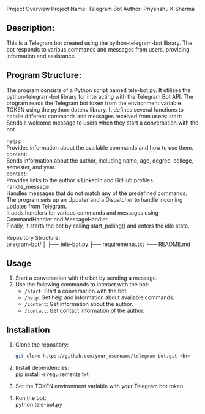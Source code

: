 Project Overview
Project Name: Telegram Bot
Author: Priyanshu K Sharma
## Description: <br>
This is a Telegram bot created using the python-telegram-bot library. The bot responds to various commands and messages from users, providing information and assistance.<br>

## Program Structure:
The program consists of a Python script named tele-bot.py.
It utilizes the python-telegram-bot library for interacting with the Telegram Bot API.
The program reads the Telegram bot token from the environment variable TOKEN using the python-dotenv library.
It defines several functions to handle different commands and messages received from users:
start: Sends a welcome message to users when they start a conversation with the bot.<br>

helps: <br>
Provides information about the available commands and how to use them.<br>
content: <br>
Sends information about the author, including name, age, degree, college, semester, and year.<br>
contact: <br>
Provides links to the author's LinkedIn and GitHub profiles.<br>
handle_message: <br>
Handles messages that do not match any of the predefined commands.<br>
The program sets up an Updater and a Dispatcher to handle incoming updates from Telegram.<br>
It adds handlers for various commands and messages using CommandHandler and MessageHandler.<br>
Finally, it starts the bot by calling start_polling() and enters the idle state.

Repository Structure:<br>
telegram-bot/
│
├── tele-bot.py
├── requirements.txt
└── README.md

## Usage

1. Start a conversation with the bot by sending a message. <br>
2. Use the following commands to interact with the bot:<br>
    - `/start`: Start a conversation with the bot.<br>
    - `/help`: Get help and information about available commands.<br>
    - `/content`: Get information about the author.<br>
    - `/contact`: Get contact information of the author.<br>

## Installation

1. Clone the repository: <br>
   ```bash
   git clone https://github.com/your_username/telegram-bot.git <br>

2. Install dependencies: <br>
pip install -r requirements.txt <br>

3. Set the TOKEN environment variable with your Telegram bot token.<br>

4. Run the bot:<br>
python tele-bot.py



